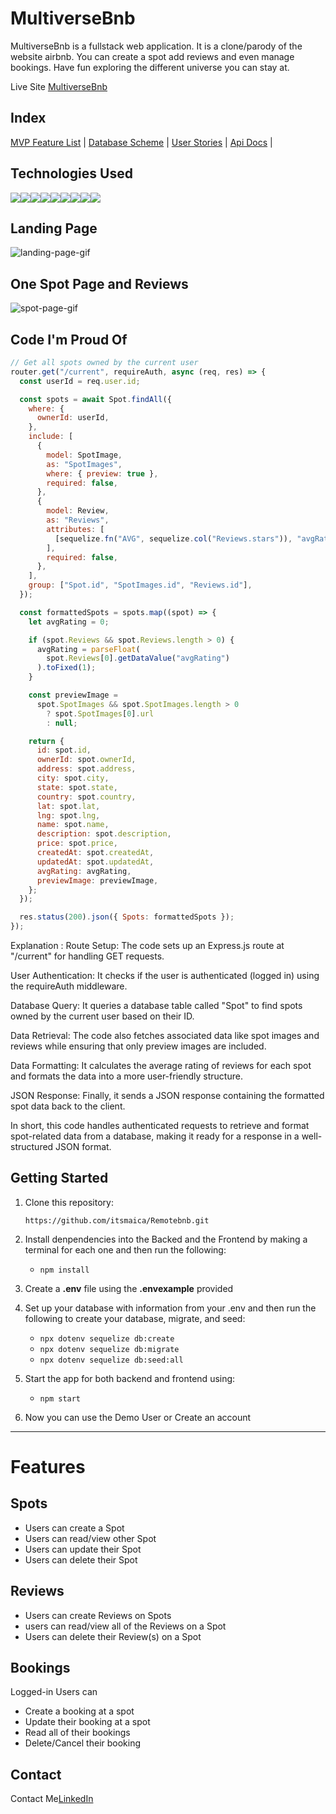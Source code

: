 # MultiverseBnb

MultiverseBnb is a fullstack web application. It is a clone/parody of the website airbnb. You can create a spot add reviews and even manage bookings. Have fun exploring the different universe you can stay at.

Live Site [MultiverseBnb](https://air-bnb-mr42.onrender.com/)

## Index

[MVP Feature List](https://github.com/Oscar-999/AirBnB/wiki/Features-List) |
[Database Scheme](https://github.com/Oscar-999/AirBnB/wiki/Db-Diagram) |
[User Stories](https://github.com/Oscar-999/AirBnB/wiki/User-Stories) |
[Api Docs](https://github.com/Oscar-999/AirBnB/wiki/Api-Documentaion) |

## Technologies Used

<img src="https://img.shields.io/badge/JavaScript-323330?style=for-the-badge&logo=javascript&logoColor=F7DF1E" /><img src="https://img.shields.io/badge/Node.js-339933?style=for-the-badge&logo=nodedotjs&logoColor=white" /><img src="https://img.shields.io/badge/Express.js-000000?style=for-the-badge&logo=express&logoColor=white" /><img src="https://img.shields.io/badge/PostgreSQL-316192?style=for-the-badge&logo=postgresql&logoColor=white" /><img src="https://img.shields.io/badge/HTML5-E34F26?style=for-the-badge&logo=html5&logoColor=white" /><img src="https://img.shields.io/badge/CSS3-1572B6?style=for-the-badge&logo=css3&logoColor=white" /><img src="https://img.shields.io/badge/React-20232A?style=for-the-badge&logo=react&logoColor=61DAFB" /><img src="https://img.shields.io/badge/Redux-593D88?style=for-the-badge&logo=redux&logoColor=white" /><img src="https://img.shields.io/badge/GitHub-100000?style=for-the-badge&logo=github&logoColor=white" />


## Landing Page
![landing-page-gif](https://media.giphy.com/media/v1.Y2lkPTc5MGI3NjExbDhuOTZrcjZkd3I1N3pxZ2F2eW83a204bGN6aGVoMWtwNmE4dHg4bSZlcD12MV9pbnRlcm5hbF9naWZfYnlfaWQmY3Q9Zw/EkE0nQxHmKa89KizuQ/giphy.gif)

## One Spot Page and Reviews
![spot-page-gif](https://media.giphy.com/media/v1.Y2lkPTc5MGI3NjExNzRzdWd1cnF4M2ZoN252ZmgwamJqM3pkaDFvOXpuMTcyODBja2xlNiZlcD12MV9pbnRlcm5hbF9naWZfYnlfaWQmY3Q9Zw/r6BiWMN3L8hLPns9N5/giphy.gif)

## Code I'm Proud Of

```javascript
// Get all spots owned by the current user
router.get("/current", requireAuth, async (req, res) => {
  const userId = req.user.id;

  const spots = await Spot.findAll({
    where: {
      ownerId: userId,
    },
    include: [
      {
        model: SpotImage,
        as: "SpotImages",
        where: { preview: true },
        required: false,
      },
      {
        model: Review,
        as: "Reviews",
        attributes: [
          [sequelize.fn("AVG", sequelize.col("Reviews.stars")), "avgRating"],
        ],
        required: false,
      },
    ],
    group: ["Spot.id", "SpotImages.id", "Reviews.id"],
  });

  const formattedSpots = spots.map((spot) => {
    let avgRating = 0;

    if (spot.Reviews && spot.Reviews.length > 0) {
      avgRating = parseFloat(
        spot.Reviews[0].getDataValue("avgRating")
      ).toFixed(1);
    }

    const previewImage =
      spot.SpotImages && spot.SpotImages.length > 0
        ? spot.SpotImages[0].url
        : null;

    return {
      id: spot.id,
      ownerId: spot.ownerId,
      address: spot.address,
      city: spot.city,
      state: spot.state,
      country: spot.country,
      lat: spot.lat,
      lng: spot.lng,
      name: spot.name,
      description: spot.description,
      price: spot.price,
      createdAt: spot.createdAt,
      updatedAt: spot.updatedAt,
      avgRating: avgRating,
      previewImage: previewImage,
    };
  });

  res.status(200).json({ Spots: formattedSpots });
});
```
Explanation :
Route Setup: The code sets up an Express.js route at "/current" for handling GET requests.

User Authentication: It checks if the user is authenticated (logged in) using the requireAuth middleware.

Database Query: It queries a database table called "Spot" to find spots owned by the current user based on their ID.

Data Retrieval: The code also fetches associated data like spot images and reviews while ensuring that only preview images are included.

Data Formatting: It calculates the average rating of reviews for each spot and formats the data into a more user-friendly structure.

JSON Response: Finally, it sends a JSON response containing the formatted spot data back to the client.

In short, this code handles authenticated requests to retrieve and format spot-related data from a database, making it ready for a response in a well-structured JSON format.

## Getting Started
1. Clone this repository:

   `
   https://github.com/itsmaica/Remotebnb.git
   `
2. Install denpendencies into the Backed and the Frontend by making a terminal for each one and then run the following:

   * `npm install`

3. Create a **.env** file using the **.envexample** provided

4. Set up your database with information from your .env and then run the following to create your database, migrate, and seed:

   * `npx dotenv sequelize db:create`
   * `npx dotenv sequelize db:migrate`
   * `npx dotenv sequelize db:seed:all`

5. Start the app for both backend and frontend using:

   * `npm start`

6. Now you can use the Demo User or Create an account


***

# Features

## Spots
* Users can create a Spot
* Users can read/view other Spot
* Users can update their Spot
* Users can delete their Spot

## Reviews
* Users can create Reviews on Spots
* users can read/view all of the Reviews on a Spot
* Users can delete their Review(s) on a Spot

## Bookings
Logged-in Users can
* Create a booking at a spot
* Update their booking at a spot
* Read all of their bookings
* Delete/Cancel their booking


## Contact
Contact Me[LinkedIn](https://www.linkedin.com/in/oscaralcantar/)
